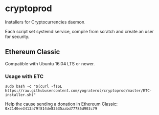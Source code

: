 # cryptoprod

Installers for Cryptocurrencies daemon.

Each script set systemd service, compile from scratch and create an user for security.

## Ethereum Classic

Compatible with Ubuntu 16.04 LTS or newer.

### Usage with ETC

`sudo bash -c "$(curl -fsSL https://raw.githubusercontent.com/yograterol/cryptoprod/master/ETC-installer.sh)"`

Help the cause sending a donation in Ethereum Classic: `0x2140ee3413a79f814de83535aabd77785d903c79`
